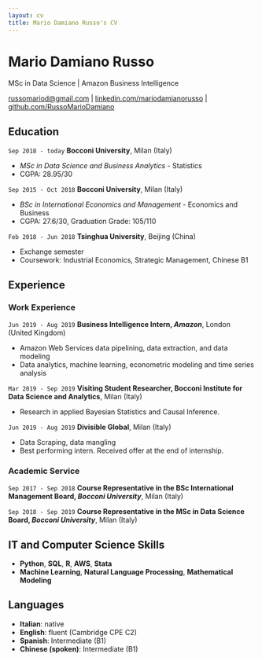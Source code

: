 ```yaml
---
layout: cv
title: Mario Damiano Russo's CV
---
```

# Mario Damiano Russo
MSc in Data Science | Amazon Business Intelligence

<div id="webaddress">
<a href="russomariod@gmail.com">russomariod@gmail.com</a>
| <a href="https://www.linkedin.com/in/mariodamianorusso/">linkedin.com/mariodamianorusso</a>
| <a href="https://github.com/RussoMarioDamiano">github.com/RussoMarioDamiano</a>
</div>


## Education

`Sep 2018 - today`
__Bocconi University__, Milan (Italy)
- *MSc in Data Science and Business Analytics* - Statistics
- CGPA: 28.95/30

`Sep 2015 - Oct 2018`
__Bocconi University__, Milan (Italy)
- *BSc in International Economics and Management* - Economics and Business
- CGPA: 27.6/30, Graduation Grade: 105/110

`Feb 2018 - Jun 2018`
__Tsinghua University__, Beijing (China)
- Exchange semester
- Coursework: Industrial Economics, Strategic Management, Chinese B1


## Experience

### Work Experience

`Jun 2019 - Aug 2019`
__Business Intelligence Intern, *Amazon*__, London (United Kingdom)
- Amazon Web Services data pipelining, data extraction, and data modeling
- Data analytics, machine learning, econometric modeling and time series analysis

`Mar 2019 - Sep 2019`
__Visiting Student Researcher, Bocconi Institute for Data Science and Analytics__, Milan (Italy)
- Research in applied Bayesian Statistics and Causal Inference.

`Jun 2019 - Aug 2019`
__Divisible Global__, Milan (Italy)
- Data Scraping, data mangling
- Best performing intern. Received offer at the end of internship.

### Academic Service

`Sep 2017 - Sep 2018`
__Course Representative in the BSc International Management Board, *Bocconi University*__, Milan (Italy)

`Sep 2018 - Sep 2019`
__Course Representative in the MSc in Data Science Board, *Bocconi University*__, Milan (Italy)


## IT and Computer Science Skills

- __Python__, __SQL__, __R__, __AWS__, __Stata__
- __Machine Learning__, __Natural Language Processing__, __Mathematical Modeling__

## Languages
- __Italian__: native
- __English__: fluent (Cambridge CPE C2)
- __Spanish__: Intermediate (B1)
- __Chinese (spoken)__: Intermediate (B1)



<!-- ### Footer

Last updated: Jun 2019 -->


